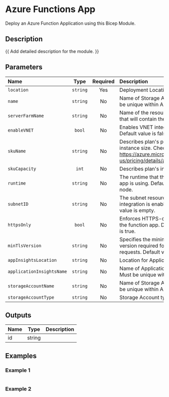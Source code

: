 # Azure Functions App

Deploy an Azure Function Application using this Bicep Module.

## Description

{{ Add detailed description for the module. }}

## Parameters

| Name                      | Type     | Required | Description                                                                                                                      |
| :------------------------ | :------: | :------: | :------------------------------------------------------------------------------------------------------------------------------- |
| `location`                | `string` | Yes      | Deployment Location                                                                                                              |
| `name`                    | `string` | No       | Name of Storage Account. Must be unique within Azure.                                                                            |
| `serverFarmName`          | `string` | No       | Name of the resource group that will contain the resources.                                                                      |
| `enableVNET`              | `bool`   | No       | Enables VNET integration. Default value is false.                                                                                |
| `skuName`                 | `string` | No       | Describes plan's pricing tier and instance size. Check details at https://azure.microsoft.com/en-us/pricing/details/app-service/ |
| `skuCapacity`             | `int`    | No       | Describes plan's instance count                                                                                                  |
| `runtime`                 | `string` | No       | The runtime that the function app is using. Default value is node.                                                               |
| `subnetID`                | `string` | No       | The subnet resource ID if VNET integration is enabled. Default value is empty.                                                   |
| `httpsOnly`               | `bool`   | No       | Enforces HTTPS-only access to the function app. Default value is true.                                                           |
| `minTlsVersion`           | `string` | No       | Specifies the minimum TLS version required for SSL requests. Default value is 1.2.                                               |
| `appInsightsLocation`     | `string` | No       | Location for Application Insights                                                                                                |
| `applicationInsightsName` | `string` | No       | Name of Application Insights. Must be unique within Azure.                                                                       |
| `storageAccountName`      | `string` | No       | Name of Storage Account. Must be unique within Azure.                                                                            |
| `storageAccountType`      | `string` | No       | Storage Account type                                                                                                             |

## Outputs

| Name | Type   | Description |
| :--- | :----: | :---------- |
| id   | string |             |

## Examples

### Example 1

```bicep
```

### Example 2

```bicep
```